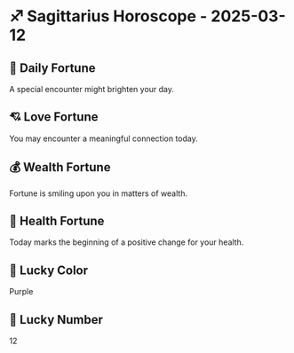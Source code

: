 # ♐ Sagittarius Horoscope - 2025-03-12

## 🎯 Daily Fortune

A special encounter might brighten your day.

## 💘 Love Fortune

You may encounter a meaningful connection today.

## 💰 Wealth Fortune

Fortune is smiling upon you in matters of wealth.

## 🌱 Health Fortune

Today marks the beginning of a positive change for your health.

## 🎨 Lucky Color

Purple

## 🔢 Lucky Number

12
